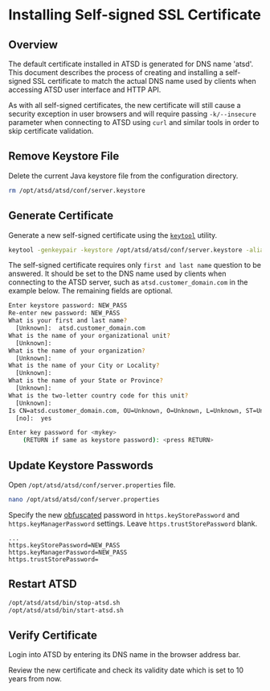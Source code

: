 # Installing Self-signed SSL Certificate

## Overview

The default certificate installed in ATSD is generated for DNS name 'atsd'. This document describes the process of creating and installing a self-signed SSL certificate to match the actual DNS name used by clients when accessing ATSD user interface and HTTP API. 

As with all self-signed certificates, the new certificate will still cause a security exception in user browsers and will require passing `-k/--insecure` parameter when connecting to ATSD using `curl` and similar tools in order to skip certificate validation.

## Remove Keystore File

Delete the current Java keystore file from the configuration directory.

```bash
rm /opt/atsd/atsd/conf/server.keystore
```
## Generate Certificate

Generate a new self-signed certificate using the [`keytool`](https://docs.oracle.com/javase/8/docs/technotes/tools/unix/keytool.html) utility.

```bash
keytool -genkeypair -keystore /opt/atsd/atsd/conf/server.keystore -alias atsd -keyalg RSA -keysize 2048 -validity 3650
```

The self-signed certificate requires only `first and last name` question to be answered. It should be set to the DNS name used by clients when connecting to the ATSD server, such as `atsd.customer_domain.com` in the example below. The remaining fields are optional.
  
```bash
Enter keystore password: NEW_PASS  
Re-enter new password: NEW_PASS
What is your first and last name?
  [Unknown]:  atsd.customer_domain.com
What is the name of your organizational unit?
  [Unknown]:  
What is the name of your organization?
  [Unknown]:  
What is the name of your City or Locality?
  [Unknown]:  
What is the name of your State or Province?
  [Unknown]:  
What is the two-letter country code for this unit?
  [Unknown]:  
Is CN=atsd.customer_domain.com, OU=Unknown, O=Unknown, L=Unknown, ST=Unknown, C=Unknown correct?
  [no]:  yes

Enter key password for <mykey>
	(RETURN if same as keystore password): <press RETURN>
```

## Update Keystore Passwords

Open `/opt/atsd/atsd/conf/server.properties` file.

```bash
nano /opt/atsd/atsd/conf/server.properties
```

Specify the new [obfuscated](https://docs.oracle.com/cd/E35822_01/server.740/es_admin/src/tadm_ssl_jetty_passwords.html) password in `https.keyStorePassword` and `https.keyManagerPassword` settings. Leave `https.trustStorePassword` blank.

```properties
...
https.keyStorePassword=NEW_PASS
https.keyManagerPassword=NEW_PASS
https.trustStorePassword=
```

## Restart ATSD

```bash
/opt/atsd/atsd/bin/stop-atsd.sh
/opt/atsd/atsd/bin/start-atsd.sh
```

## Verify Certificate

Login into ATSD by entering its DNS name in the browser address bar.

Review the new certificate and check its validity date which is set to 10 years from now.
